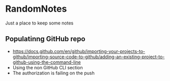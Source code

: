 # RandomNotes
Just a place to keep some notes

## Populatinng GitHub repo
* https://docs.github.com/en/github/importing-your-projects-to-github/importing-source-code-to-github/adding-an-existing-project-to-github-using-the-command-line
* Using the non GitHub CLI section
* The authorization is failing on the push


